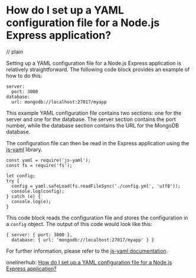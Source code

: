 # How do I set up a YAML configuration file for a Node.js Express application?
// plain

Setting up a YAML configuration file for a Node.js Express application is relatively straightforward. The following code block provides an example of how to do this:

```
server:
  port: 3000
database:
  url: mongodb://localhost:27017/myapp
```

This example YAML configuration file contains two sections: one for the server and one for the database. The server section contains the port number, while the database section contains the URL for the MongoDB database.

The configuration file can then be read in the Express application using the [js-yaml](https://github.com/nodeca/js-yaml) library.

```
const yaml = require('js-yaml');
const fs = require('fs');

let config;
try {
  config = yaml.safeLoad(fs.readFileSync('./config.yml', 'utf8'));
  console.log(config);
} catch (e) {
  console.log(e);
}
```

This code block reads the configuration file and stores the configuration in a `config` object. The output of this code would look like this:

```
{ server: { port: 3000 },
  database: { url: 'mongodb://localhost:27017/myapp' } }
```

For further information, please refer to the [js-yaml documentation](https://github.com/nodeca/js-yaml).

onelinerhub: [How do I set up a YAML configuration file for a Node.js Express application?](https://onelinerhub.com/expressjs/how-do-i-set-up-a-yaml-configuration-file-for-a-node-js-express-application)